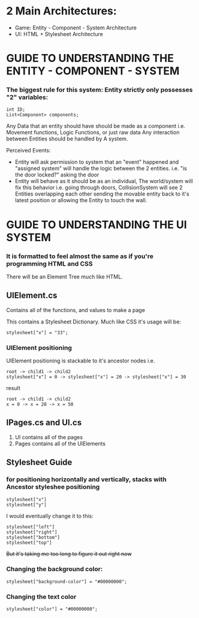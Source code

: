 # 2 Main Architectures: 
 - Game: Entity - Component - System Architecture
 - UI: HTML + Stylesheet Architecture
 
# GUIDE TO UNDERSTANDING THE ENTITY - COMPONENT - SYSTEM
### The biggest rule for this system: Entity strictly only possesses "2" variables:
``` 
int ID;
List<Component> components;
```
Any Data that an entity should have should be made as a component i.e. Movement functions, Logic Functions, or just raw data
Any interaction between Entities should be handled by A system. 

Perceived Events:
- Entity will ask permission to system that an "event" happened and "assigned system" will handle the logic between the 2 entities. i.e. "is the door locked?" asking the door
- Entity will behave as it should be as an individual, The world/system will fix this behavior i.e. going through doors, CollisionSystem will see 2 Entities overlapping each other sending the movable entity back to it's latest position or allowing the Entity to touch the wall.

# GUIDE TO UNDERSTANDING THE UI SYSTEM

### It is formatted to feel almost the same as if you're programming HTML and CSS

There will be an Element Tree much like HTML.

## UIElement.cs
Contains all of the functions, and values to make a page

This contains a Stylesheet Dictionary. Much like CSS it's usage will be:
```
stylesheet["x"] = "33";
```

### UIElement positioning
UIElement positioning is stackable to it's ancestor nodes i.e. 
```
root -> child1 -> child2
stylesheet["x"] = 0 -> stylesheet["x"] = 20 -> stylesheet["x"] = 30
```
result
```
root -> child1 -> child2
x = 0 -> x = 20 -> x = 50
```

## IPages.cs and UI.cs
1) UI contains all of the pages
2) Pages contains all of the UIElements

## Stylesheet Guide
### for positioning horizontally and vertically, stacks with Ancestor styleshee positioning
```
stylesheet["x"]
stylesheet["y"]
```
I would eventually change it to this:
```
stylesheet["left"]
stylesheet["right"]
stylesheet["bottom"]
stylesheet["top"]
```
~~But it's taking me too long to figure it out right now~~
### Changing the background color:
```
stylesheet["background-color"] = "#00000000";
```
### Changing the text color
```
stylesheet["color"] = "#00000000";
```
